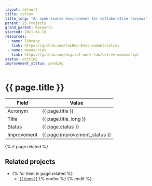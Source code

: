 ```yaml
---
layout: default
title: colrev
title_long: "An open-source environment for collaborative reviews"
parent: 25 Projects
grand_parent: Research
started: 2021-04-15
resources:
 - name: library
   link: https://github.com/CoLRev-Environment/colrev
 - name: manuscript
   link: https://github.com/digital-work-lab/colrev-manuscript
status: writing
improvement_status: pending
---
```


# {{ page.title }}

Field               | Value
------------------- | ----------------------------------
Acronym             | {{ page.title }}
Title               | {{ page.title_long }}
Status              | {{ page.status }}
Improvement         | {{ page.improvement_status }}

{% if page.related %}
## Related projects 

- {% for item in page.related %}
  - <a href="{{ item }}">{{ item }}</a>
{% endfor %}
{% endif %}
